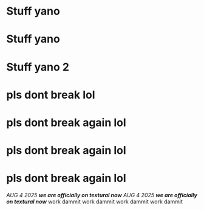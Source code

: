 # Stuff yano
# Stuff yano
# Stuff yano 2
# pls dont break lol
# pls dont break again lol
# pls dont break again lol
# pls dont break again lol
*AUG 4 2025* ***we are officially on textural now***
*AUG 4 2025* ***we are officially on textural now***
work dammit
work dammit
work dammit
work dammit
